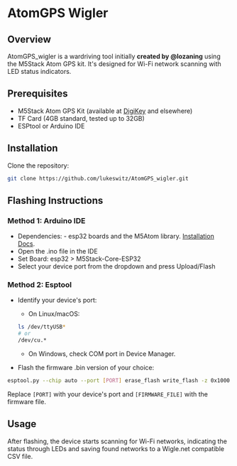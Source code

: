# AtomGPS Wigler

## Overview
AtomGPS_wigler is a wardriving tool initially **created by @lozaning** using the M5Stack Atom GPS kit. It's designed for Wi-Fi network scanning with LED status indicators.

## Prerequisites
- M5Stack Atom GPS Kit (available at [DigiKey](https://www.digikey.com/en/products/detail/m5stack-technology-co-ltd/K043/13148796) and elsewhere)
- TF Card (4GB standard, tested up to 32GB)
- ESPtool or Arduino IDE

## Installation
Clone the repository:
```bash
git clone https://github.com/lukeswitz/AtomGPS_wigler.git
```

## Flashing Instructions

### Method 1: Arduino IDE
- Dependencies:
      - esp32 boards and the M5Atom library. [Installation Docs](https://docs.espressif.com/projects/arduino-esp32/en/latest/installing.html). 
- Open the .ino file in the IDE
- Set Board: esp32 > M5Stack-Core-ESP32
- Select your device port from the dropdown and press Upload/Flash

### Method 2: Esptool
- Identify your device's port:
   - On Linux/macOS:
  ```bash
  ls /dev/ttyUSB*
  # or 
  /dev/cu.*
  ```
   - On Windows, check COM port in Device Manager.

- Flash the firmware .bin version of your choice: 
```bash
esptool.py --chip auto --port [PORT] erase_flash write_flash -z 0x1000 [FIRMWARE_FILE]
```
Replace `[PORT]` with your device's port and `[FIRMWARE_FILE]` with the firmware file.

## Usage
After flashing, the device starts scanning for Wi-Fi networks, indicating the status through LEDs and saving found networks to a Wigle.net compatible CSV file. 
